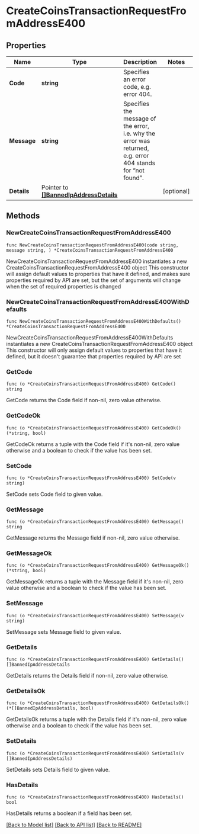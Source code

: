 # CreateCoinsTransactionRequestFromAddressE400

## Properties

Name | Type | Description | Notes
------------ | ------------- | ------------- | -------------
**Code** | **string** | Specifies an error code, e.g. error 404. | 
**Message** | **string** | Specifies the message of the error, i.e. why the error was returned, e.g. error 404 stands for “not found”. | 
**Details** | Pointer to [**[]BannedIpAddressDetails**](BannedIpAddressDetails.md) |  | [optional] 

## Methods

### NewCreateCoinsTransactionRequestFromAddressE400

`func NewCreateCoinsTransactionRequestFromAddressE400(code string, message string, ) *CreateCoinsTransactionRequestFromAddressE400`

NewCreateCoinsTransactionRequestFromAddressE400 instantiates a new CreateCoinsTransactionRequestFromAddressE400 object
This constructor will assign default values to properties that have it defined,
and makes sure properties required by API are set, but the set of arguments
will change when the set of required properties is changed

### NewCreateCoinsTransactionRequestFromAddressE400WithDefaults

`func NewCreateCoinsTransactionRequestFromAddressE400WithDefaults() *CreateCoinsTransactionRequestFromAddressE400`

NewCreateCoinsTransactionRequestFromAddressE400WithDefaults instantiates a new CreateCoinsTransactionRequestFromAddressE400 object
This constructor will only assign default values to properties that have it defined,
but it doesn't guarantee that properties required by API are set

### GetCode

`func (o *CreateCoinsTransactionRequestFromAddressE400) GetCode() string`

GetCode returns the Code field if non-nil, zero value otherwise.

### GetCodeOk

`func (o *CreateCoinsTransactionRequestFromAddressE400) GetCodeOk() (*string, bool)`

GetCodeOk returns a tuple with the Code field if it's non-nil, zero value otherwise
and a boolean to check if the value has been set.

### SetCode

`func (o *CreateCoinsTransactionRequestFromAddressE400) SetCode(v string)`

SetCode sets Code field to given value.


### GetMessage

`func (o *CreateCoinsTransactionRequestFromAddressE400) GetMessage() string`

GetMessage returns the Message field if non-nil, zero value otherwise.

### GetMessageOk

`func (o *CreateCoinsTransactionRequestFromAddressE400) GetMessageOk() (*string, bool)`

GetMessageOk returns a tuple with the Message field if it's non-nil, zero value otherwise
and a boolean to check if the value has been set.

### SetMessage

`func (o *CreateCoinsTransactionRequestFromAddressE400) SetMessage(v string)`

SetMessage sets Message field to given value.


### GetDetails

`func (o *CreateCoinsTransactionRequestFromAddressE400) GetDetails() []BannedIpAddressDetails`

GetDetails returns the Details field if non-nil, zero value otherwise.

### GetDetailsOk

`func (o *CreateCoinsTransactionRequestFromAddressE400) GetDetailsOk() (*[]BannedIpAddressDetails, bool)`

GetDetailsOk returns a tuple with the Details field if it's non-nil, zero value otherwise
and a boolean to check if the value has been set.

### SetDetails

`func (o *CreateCoinsTransactionRequestFromAddressE400) SetDetails(v []BannedIpAddressDetails)`

SetDetails sets Details field to given value.

### HasDetails

`func (o *CreateCoinsTransactionRequestFromAddressE400) HasDetails() bool`

HasDetails returns a boolean if a field has been set.


[[Back to Model list]](../README.md#documentation-for-models) [[Back to API list]](../README.md#documentation-for-api-endpoints) [[Back to README]](../README.md)


